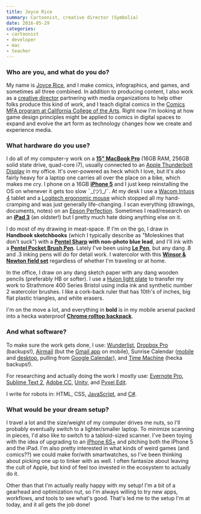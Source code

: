 ```yaml
---
title: Joyce Rice
summary: Cartoonist, creative director (Symbolia)
date: 2016-05-29
categories:
- cartoonist
- developer
- mac
- teacher
---
```


### Who are you, and what do you do?

My name is [Joyce Rice](http://teenyrobots.net "Joyce's website."), and I make comics, infographics, and games, and sometimes all three combined. In addition to producing content, I also work as a [creative director](http://symboliamag.com/ "A journalism comic magazine.") partnering with media organizations to help other folks produce this kind of work, and I teach digital comics in the [Comics MFA program at California College of the Arts](http://comics.cca.edu/digital-anth.html "The comics MFA program at CCA."). Right now I'm looking at how game design principles might be applied to comics in digital spaces to expand and evolve the art form as technology changes how we create and experience media.

### What hardware do you use?

I do all of my computer-y work on a [**15" MacBook Pro**][macbook-pro] (16GB RAM, 256GB solid state drive, quad-core i7), usually connected to an [Apple Thunderbolt Display][thunderbolt-display] in my office. It's over-powered as heck which I love, but it's also fairly heavy for a laptop one carries all over the place on a bike, which makes me cry. I phone on a 16GB [**iPhone 5**][iphone-5] and I just keep reinstalling the OS on whenever it gets too slow ¯\_(ツ)_/¯. At my desk I use a [Wacom Intuos 4][intuos] tablet and a [Logitech ergonomic mouse][m510] which stopped all my hand-cramping and was just generally life-changing. I scan everything (drawings, documents, notes) on an [Epson Perfection][perfection-v39]. Sometimes I read/research on an [**iPad 3**][ipad-3] (an oldster!) but I pretty much hate doing anything else on it.

I do most of my drawing in meat-space. If I'm on the go, I draw in **Handbook sketchbooks** (which I typically describe as "Moleskines that don't suck") with a **[Pentel Sharp][sharp] with non-photo blue lead**, and I'll ink with a [**Pentel Pocket Brush Pen**][pocket-brush-pen]. Lately I've been using [**Le Pen**][le-pen], but any dang .8 and .3 inking pens will do for detail work. I watercolor with this [**Winsor & Newton field set**][cotman-field-plus] regardless of whether I'm traveling or at home.

In the office, I draw on any dang sketch paper with any dang wooden pencils (preferably HB or softer). I use a [Huion light plate][a4-light-pad] to transfer my work to Strathmore 400 Series Bristol using india ink and synthetic number 2 watercolor brushes. I like a cork-back ruler that has 10th's of inches, big flat plastic triangles, and white erasers.

I'm on the move a lot, and everything in **bold** is in my mobile arsenal packed into a hecka waterproof [**Chrome rolltop backpack**][pawn].

### And what software?

To make sure the work gets done, I use:
[Wunderlist][], [Dropbox Pro][dropbox] (backups!), [Airmail][] (but the [Gmail app][gmail-ios] on mobile), Sunrise Calendar ([mobile][sunrise-ios] and [desktop][sunrise], pulling from [Google Calendar][google-calendar]), and [Time Machine][time-machine] (hecka backups!).

For researching and actually doing the work I mostly use:
[Evernote Pro][evernote], [Sublime Text 2][sublime-text], [Adobe CC][creative-suite], [Unity][], and [Pyxel Edit][pyxel-edit].

I write for robots in:
HTML, CSS, [JavaScript][], and [C#][c-sharp].

### What would be your dream setup?

I travel a lot and the size/weight of my computer drives me nuts, so I'll probably eventually switch to a lighter/smaller laptop. To minimize scanning in pieces, I'd also like to switch to a tabloid-sized scanner. I've been toying with the idea of upgrading to an [iPhone 6S+][iphone-6-plus] and pitching both the iPhone 5 and the iPad. I'm also pretty interested in what kinds of weird games (and comics??) we could make for/with smartwatches, so I've been thinking about picking one up to tinker with as well. I often fantasize about leaving the cult of Apple, but kind of feel too invested in the ecosystem to actually do it.

Other than that I'm actually really happy with my setup! I'm a bit of a gearhead and optimization nut, so I'm always willing to try new apps, workflows, and tools to see what's good. That's led me to the setup I'm at today, and it all gets the job done!

[a4-light-pad]: https://www.amazon.com/Huion-A4-Tracing-Adjustable-Intensity/dp/B00DNTWZN0 "An illustration light box."
[airmail]: http://airmailapp.com/ "A mail client for the Mac."
[c-sharp]: https://en.wikipedia.org/wiki/C_Sharp_(programming_language) "A compiled programming language."
[cotman-field-plus]: http://www.winsornewton.com/na/shop/water-colour/water-colour-sets/cotman-water-colours-field-plus-12-half-pans-set-0390374 "A portable water colours paint set."
[creative-suite]: https://www.adobe.com/creativecloud.html "A collection of design tools."
[dropbox]: https://www.dropbox.com/ "Online syncing and storage."
[evernote]: https://evernote.com/ "Online software for capturing notes."
[gmail-ios]: https://itunes.apple.com/us/app/gmail-email-from-google/id422689480 "A client for the email service."
[google-calendar]: https://en.wikipedia.org/wiki/Google_Calendar "A web-based calendar client."
[intuos]: https://www.wacom.com/en-us/products/pen-tablets/intuos "A pen tablet."
[ipad-3]: https://www.apple.com/ipad/ "A tablet device with a retina display."
[iphone-5]: https://en.wikipedia.org/wiki/IPhone_5 "A smartphone."
[iphone-6-plus]: https://en.wikipedia.org/wiki/IPhone_6 "A large smartphone."
[javascript]: https://en.wikipedia.org/wiki/JavaScript "An interpreted scripting language."
[le-pen]: http://www.uchida.com/p-63-le-pen.aspx "A pen."
[m510]: https://www.logitech.com/en-us/product/wireless-mouse-m510 "A wireless mouse."
[macbook-pro]: https://www.apple.com/macbook-pro/ "A laptop."
[pawn]: https://www.chromeindustries.com/pawn-backpack "A backpack."
[perfection-v39]: https://www.amazon.com/Epson-Perfection-V39-photo-Scanner/dp/B00SSXQ7Q2 "A photo scanner."
[pocket-brush-pen]: https://www.pentel.com/store/pentel-pocket-brush-pen "A pen."
[pyxel-edit]: https://pyxeledit.com/ "Pixel art software."
[sharp]: https://www.pentel.com/store/sharp-mechanical-drafting-pencil-config "A mechanical pencil."
[sublime-text]: http://www.sublimetext.com/ "A coder's text editor."
[sunrise-ios]: https://itunes.apple.com/us/app/sunrise-calendrier-google/id599114150 "A client for Google Calendar."
[sunrise]: https://itunes.apple.com/app/sunrise-calendar/id886106985 "A Mac app for viewing your Google Calendar."
[thunderbolt-display]: https://www.apple.com/displays/ "A Thunderbolt-powered monitor."
[time-machine]: https://en.wikipedia.org/wiki/Time_Machine_(Mac_OS) "Backup software for the masses, included with Mac OS X 10.5."
[unity]: https://unity3d.com/unity/ "A cross-platform game development tool."
[wunderlist]: https://www.wunderlist.com/ "A cloud-syncing to-do manager."
